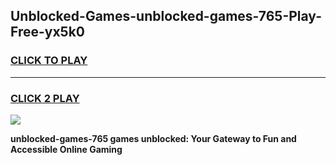 
## Unblocked-Games-unblocked-games-765-Play-Free-yx5k0
<h3>
<a href="https://premium76.site?title=unblocked-games-765&ref=09A">CLICK TO PLAY</a></h3>
<hr>

<h3>
<a href="https://premium76.site?title=unblocked-games-765&ref=09A">CLICK 2 PLAY</a>
  
</h3>

<a href="https://premium76.site?title=unblocked-games-765&ref=09A"><img src="https://clearcache.store/games.png"></a>


**unblocked-games-765 games unblocked: Your Gateway to Fun and Accessible Online Gaming**
